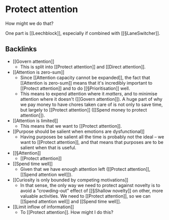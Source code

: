 # Protect attention
How might we do that?

One part is [[Leechblock]], especially if combined with [[§LaneSwitcher]].

<!-- #p1 -->

## Backlinks
* [[Govern attention]]
	* This is split into [[Protect attention]] and [[Direct attention]].
* [[Attention is zero-sum]]
	* Since [[Attention capacity cannot be expanded]], the fact that [[Attention is zero-sum]] means that it's incredibly important to [[Protect attention]] and to do [[§Prioritisation]] well.
	* This means to expend attention where it *matters*, and to minimise attention where it doesn't ([[Govern attention]]). A huge part of why we pay money to have chores taken care of is not only to save time, but largely to [[Protect attention]] ([[Spend money to protect attention]]).
* [[Attention is limited]]
	* This means that we want to [[Protect attention]]. 
* [[Purpose should be salient when emotions are dysfunctional]]
	* Having purposes be salient all the time is probably not the ideal – we want to [[Protect attention]], and that means that purposes are to be salient when that is useful.
* [[§Attention]]
	* [[Protect attention]]
* [[Spend time well]]
	* Given that we have enough attention left ([[Protect attention]], [[Spend attention well]]). 
* [[Curiosity is only bounded by competing motivations]]
	* In that sense, the only way we need to protect against novelty is to avoid a "crowding-out" effect of [[§Shallow novelty]] on other, more valuable activities. We need to [[Protect attention]], so we can [[Spend attention well]] and [[Spend time well]].
* [[Limit inflow of information]]
	* To [[Protect attention]]. How might I do this?

<!-- {BearID:2C55F2D6-2AE5-4063-9CF0-52C805E652F7-42250-00005177EBFB13EB} -->
